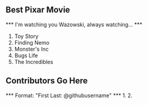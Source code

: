 ## Best Pixar Movie
*** I'm watching you Wazowski, always watching... ***
1. Toy Story
2. Finding Nemo
3. Monster's Inc
4. Bugs Life
5. The Incredibles

## Contributors Go Here
*** Format: "First Last: @githubusername" ***
1.
2.
